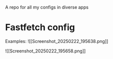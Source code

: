 A repo for all my configs in diverse apps

# Fastfetch config
Examples:
![[Screenshot_20250222_195638.png]]

![[Screenshot_20250222_195658.png]]